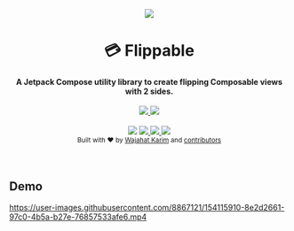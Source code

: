 <div align="center"><img src="https://user-images.githubusercontent.com/8867121/154110583-1e5364de-3106-47c7-9b94-bf8b1e9d6ff3.gif"/></div>
<h1 align="center">💳 Flippable</h1>
<h4 align="center">A Jetpack Compose utility library to create flipping Composable views with 2 sides.</h4>
<div align="center"><a href="https://twitter.com/intent/tweet?url=https%3A%2F%2Fgithub.com%2Fwajahatkarim3%2FEasyFlipViewPager&text=Create%20amazing%20book%20or%20card%20flipping%20animations%20for%20your%20ViewPager%20in%20Android%20with%20these%202-lines%20of%20code%20through%20EasyFlipViewPager&hashtags=android%2C%20kotlin%2C%20java%2C%20opensource%2C%20programming">
        <img src="https://img.shields.io/twitter/url/http/shields.io.svg?style=social"/>
    </a> <a href="https://twitter.com/WajahatKarim">
        <img src="https://img.shields.io/twitter/follow/WajahatKarim?style=social"/>
    </a>
</div> 
<br/>


<div align="center">
  <img src="https://img.shields.io/maven-central/v/com.wajahatkarim/flippable" />
    <!-- PRs Welcome -->
    <a href="">
        <img src="https://img.shields.io/badge/PRs-welcome-brightgreen.svg"/>
    </a>
    <!-- Say Thanks! -->
    <a href="https://saythanks.io/to/wajahatkarim3">
        <img src="https://img.shields.io/badge/Say%20Thanks-!-1EAEDB.svg"/>
    </a>
    <a href="https://www.paypal.me/WajahatKarim/5">
        <img src="https://img.shields.io/badge/$-donate-ff69b4.svg?maxAge=2592000&amp;style=flat">
    </a>
</div>

<div align="center">
  <sub>Built with ❤︎ by
  <a href="https://twitter.com/WajahatKarim">Wajahat Karim</a> and
  <a href="https://github.com/wajahatkarim3/Flippable/graphs/contributors">
    contributors
  </a>
</div>
<br/>
<br/>

## Demo
https://user-images.githubusercontent.com/8867121/154115910-8e2d2661-97c0-4b5a-b27e-76857533afe6.mp4
